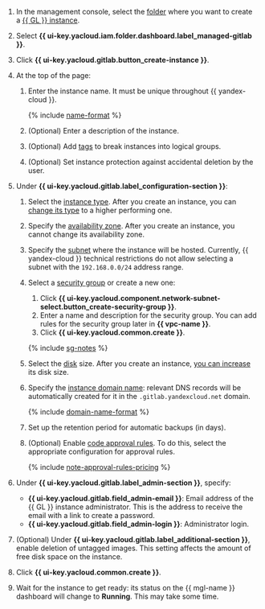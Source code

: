 1. In the management console, select the [folder](../../resource-manager/concepts/resources-hierarchy.md#folder) where you want to create a [{{ GL }} instance](../../managed-gitlab/concepts/index.md#instance).
1. Select **{{ ui-key.yacloud.iam.folder.dashboard.label_managed-gitlab }}**.
1. Click **{{ ui-key.yacloud.gitlab.button_create-instance }}**.
1. At the top of the page:

   1. Enter the instance name. It must be unique throughout {{ yandex-cloud }}.

      {% include [name-format](../name-format.md) %}

   1. (Optional) Enter a description of the instance.
   1. (Optional) Add [tags](../../resource-manager/concepts/labels.md) to break instances into logical groups.
   1. (Optional) Set instance protection against accidental deletion by the user.

1. Under **{{ ui-key.yacloud.gitlab.label_configuration-section }}**:

   1. Select the [instance type](../../managed-gitlab/concepts/index.md#config). After you create an instance, you can [change its type](../../managed-gitlab/operations/instance/instance-update.md) to a higher performing one.
   1. Specify the [availability zone](../../overview/concepts/geo-scope.md). After you create an instance, you cannot change its availability zone.
   1. Specify the [subnet](../../vpc/concepts/network.md#subnet) where the instance will be hosted. Currently, {{ yandex-cloud }} technical restrictions do not allow selecting a subnet with the `192.168.0.0/24` address range.
   1. Select a [security group](../../vpc/concepts/security-groups.md) or create a new one:

      1. Click **{{ ui-key.yacloud.component.network-subnet-select.button_create-security-group }}**.
      1. Enter a name and description for the security group. You can add rules for the security group later in **{{ vpc-name }}**.
      1. Click **{{ ui-key.yacloud.common.create }}**.

      {% include [sg-notes](sg-notes.md) %}

   1. Select the [disk](../../compute/concepts/disk.md) size. After you create an instance, [you can increase](../../managed-gitlab/operations/instance/instance-update.md) its disk size.
   1. Specify the [instance domain name](../../compute/concepts/network.md#hostname): relevant DNS records will be automatically created for it in the `.gitlab.yandexcloud.net` domain.

      {% include [domain-name-format](domain-name-format.md) %}

   1. Set up the retention period for automatic backups (in days).
   1. (Optional) Enable [code approval rules](../../managed-gitlab/concepts/approval-rules.md). To do this, select the appropriate configuration for approval rules.

      {% include [note-approval-rules-pricing](note-approval-rules-pricing.md) %}

1. Under **{{ ui-key.yacloud.gitlab.label_admin-section }}**, specify:
   * **{{ ui-key.yacloud.gitlab.field_admin-email }}**: Email address of the {{ GL }} instance administrator. This is the address to receive the email with a link to create a password.
   * **{{ ui-key.yacloud.gitlab.field_admin-login }}**: Administrator login.
1. (Optional) Under **{{ ui-key.yacloud.gitlab.label_additional-section }}**, enable deletion of untagged images. This setting affects the amount of free disk space on the instance.
1. Click **{{ ui-key.yacloud.common.create }}**.
1. Wait for the instance to get ready: its status on the {{ mgl-name }} dashboard will change to **Running**. This may take some time.
